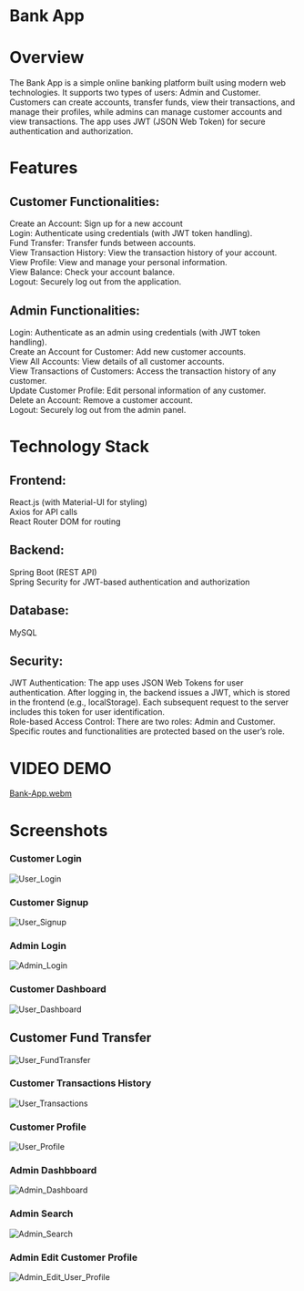 # Bank App
# Overview
The Bank App is a simple online banking platform built using modern web technologies. It supports two types of users: Admin and Customer. Customers can create accounts, transfer funds, view their transactions, and manage their profiles, while admins can manage customer accounts and view transactions. The app uses JWT (JSON Web Token) for secure authentication and authorization.

# Features
## Customer Functionalities:
Create an Account: Sign up for a new account <br/>
Login: Authenticate using credentials (with JWT token handling). <br/>
Fund Transfer: Transfer funds between accounts. <br/>
View Transaction History: View the transaction history of your account. <br/>
View Profile: View and manage your personal information. <br/>
View Balance: Check your account balance. <br/>
Logout: Securely log out from the application. <br/>
## Admin Functionalities:
Login: Authenticate as an admin using credentials (with JWT token handling). <br/>
Create an Account for Customer: Add new customer accounts. <br/>
View All Accounts: View details of all customer accounts. <br/>
View Transactions of Customers: Access the transaction history of any customer. <br/>
Update Customer Profile: Edit personal information of any customer. <br/>
Delete an Account: Remove a customer account. <br/>
Logout: Securely log out from the admin panel. <br/>
# Technology Stack
## Frontend:

React.js (with Material-UI for styling) <br/>
Axios for API calls <br/>
React Router DOM for routing <br/>
## Backend:

Spring Boot (REST API) <br/>
Spring Security for JWT-based authentication and authorization <br/>
## Database:

MySQL
## Security:


JWT Authentication: The app uses JSON Web Tokens for user authentication. After logging in, the backend issues a JWT, which is stored in the frontend (e.g., localStorage). Each subsequent request to the server includes this token for user identification. <br/>
Role-based Access Control: There are two roles: Admin and Customer. Specific routes and functionalities are protected based on the user’s role. <br/>

# VIDEO DEMO

[Bank-App.webm](https://github.com/user-attachments/assets/a8ad14b6-70ef-4f7b-a815-b2322358022a) <br/>

# Screenshots

### Customer Login

![User_Login](https://github.com/user-attachments/assets/b929779f-993d-402f-87bd-855a0652aa65)



### Customer Signup

![User_Signup](https://github.com/user-attachments/assets/5e4c2dd0-1cbc-464a-92dc-ec7fe0e9216f)


### Admin Login

![Admin_Login](https://github.com/user-attachments/assets/36a36913-4d36-490f-8ac5-a832efcdbc1b)


### Customer Dashboard

![User_Dashboard](https://github.com/user-attachments/assets/60fc8b83-47e6-4fad-9d86-241fd1e7535d)


## Customer Fund Transfer

![User_FundTransfer](https://github.com/user-attachments/assets/5b05ee17-a1fe-456b-84de-ddbb714dfa3e)


### Customer Transactions History

![User_Transactions](https://github.com/user-attachments/assets/31d4bf5b-81a5-4761-8925-073f5c2e1a7e)


### Customer Profile

![User_Profile](https://github.com/user-attachments/assets/59a7d03a-9651-4965-bf83-82d610d0fec4)


### Admin Dashbboard

![Admin_Dashboard](https://github.com/user-attachments/assets/59389e47-4165-48c7-a0bc-1b7aaaad65f8)


### Admin Search

![Admin_Search](https://github.com/user-attachments/assets/b5a64c59-7c1b-45f3-b974-8aa7b0384139)


### Admin Edit Customer Profile

![Admin_Edit_User_Profile](https://github.com/user-attachments/assets/495999d2-6742-44b0-bf58-69e3e210bb04)

